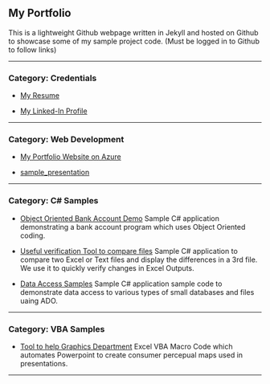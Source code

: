 ## My Portfolio

This is a lightweight Github webpage written in Jekyll and hosted on Github to showcase some of my sample project code. 
(Must be logged in to Github to follow links)

---
### Category: Credentials

- [My Resume](/pdf/Derrell%20Murray%20Resume%20MS%20V3%20DM2.pdf)

  
- [My Linked-In Profile](https://www.linkedin.com/in/derrell-murray-wpb/)
  

---
### Category: Web Development 

- [My Portfolio Website on Azure](https://derrellmurray.azurewebsites.net)


- [sample_presentation](/pdf/sample_presentation.pdf)


---
### Category: C# Samples

- [Object Oriented Bank Account Demo](https://github.com/DerrellMurray/CA-BankAccounts)
  Sample C# application demonstrating a bank account program which uses Object Oriented coding.
  
- [Useful verification Tool to compare files](https://github.com/DerrellMurray/my_csharp_file_comparer)
  Sample C# application to compare two Excel or Text files and display the differences in a 3rd file. We use it to
  quickly verify changes in Excel Outputs.

- [Data Access Samples](https://github.com/DerrellMurray/DataAccessSamples)
  Sample C# application sample code to demonstrate data access to various types of small databases and files uaing ADO.

---
### Category: VBA Samples

- [Tool to help Graphics Department](https://github.com/DerrellMurray/ExcelVBAMapper)
  Excel VBA Macro Code which automates Powerpoint to create consumer percepual maps used in presentations.

---
